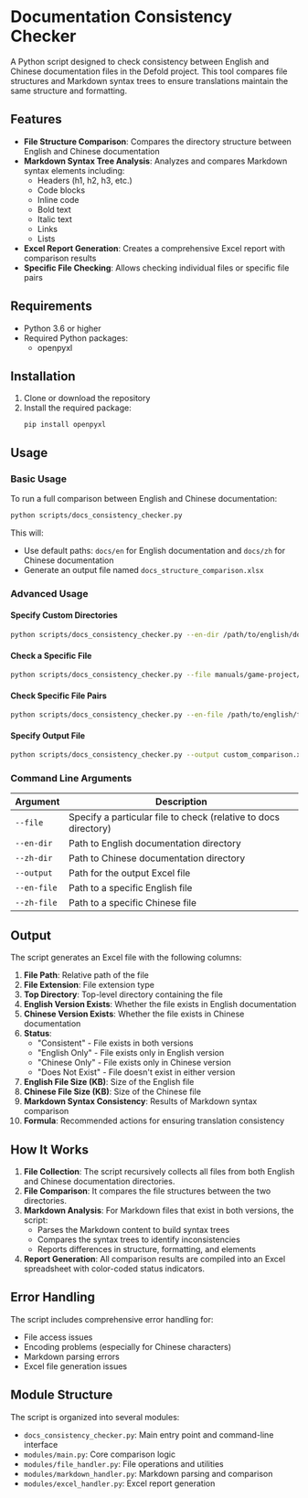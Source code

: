 # Documentation Consistency Checker

A Python script designed to check consistency between English and Chinese documentation files in the Defold project. This tool compares file structures and Markdown syntax trees to ensure translations maintain the same structure and formatting.

## Features

- **File Structure Comparison**: Compares the directory structure between English and Chinese documentation
- **Markdown Syntax Tree Analysis**: Analyzes and compares Markdown syntax elements including:
  - Headers (h1, h2, h3, etc.)
  - Code blocks
  - Inline code
  - Bold text
  - Italic text
  - Links
  - Lists
- **Excel Report Generation**: Creates a comprehensive Excel report with comparison results
- **Specific File Checking**: Allows checking individual files or specific file pairs

## Requirements

- Python 3.6 or higher
- Required Python packages:
  - openpyxl

## Installation

1. Clone or download the repository
2. Install the required package:
   ```
   pip install openpyxl
   ```

## Usage

### Basic Usage

To run a full comparison between English and Chinese documentation:

```bash
python scripts/docs_consistency_checker.py
```

This will:
- Use default paths: `docs/en` for English documentation and `docs/zh` for Chinese documentation
- Generate an output file named `docs_structure_comparison.xlsx`

### Advanced Usage

#### Specify Custom Directories

```bash
python scripts/docs_consistency_checker.py --en-dir /path/to/english/docs --zh-dir /path/to/chinese/docs
```

#### Check a Specific File

```bash
python scripts/docs_consistency_checker.py --file manuals/game-project/game-project.md
```

#### Check Specific File Pairs

```bash
python scripts/docs_consistency_checker.py --en-file /path/to/english/file.md --zh-file /path/to/chinese/file.md
```

#### Specify Output File

```bash
python scripts/docs_consistency_checker.py --output custom_comparison.xlsx
```

### Command Line Arguments

| Argument | Description |
|----------|-------------|
| `--file` | Specify a particular file to check (relative to docs directory) |
| `--en-dir` | Path to English documentation directory |
| `--zh-dir` | Path to Chinese documentation directory |
| `--output` | Path for the output Excel file |
| `--en-file` | Path to a specific English file |
| `--zh-file` | Path to a specific Chinese file |

## Output

The script generates an Excel file with the following columns:

1. **File Path**: Relative path of the file
2. **File Extension**: File extension type
3. **Top Directory**: Top-level directory containing the file
4. **English Version Exists**: Whether the file exists in English documentation
5. **Chinese Version Exists**: Whether the file exists in Chinese documentation
6. **Status**: 
   - "Consistent" - File exists in both versions
   - "English Only" - File exists only in English version
   - "Chinese Only" - File exists only in Chinese version
   - "Does Not Exist" - File doesn't exist in either version
7. **English File Size (KB)**: Size of the English file
8. **Chinese File Size (KB)**: Size of the Chinese file
9. **Markdown Syntax Consistency**: Results of Markdown syntax comparison
10. **Formula**: Recommended actions for ensuring translation consistency

## How It Works

1. **File Collection**: The script recursively collects all files from both English and Chinese documentation directories.
2. **File Comparison**: It compares the file structures between the two directories.
3. **Markdown Analysis**: For Markdown files that exist in both versions, the script:
   - Parses the Markdown content to build syntax trees
   - Compares the syntax trees to identify inconsistencies
   - Reports differences in structure, formatting, and elements
4. **Report Generation**: All comparison results are compiled into an Excel spreadsheet with color-coded status indicators.

## Error Handling

The script includes comprehensive error handling for:
- File access issues
- Encoding problems (especially for Chinese characters)
- Markdown parsing errors
- Excel file generation issues

## Module Structure

The script is organized into several modules:

- `docs_consistency_checker.py`: Main entry point and command-line interface
- `modules/main.py`: Core comparison logic
- `modules/file_handler.py`: File operations and utilities
- `modules/markdown_handler.py`: Markdown parsing and comparison
- `modules/excel_handler.py`: Excel report generation
